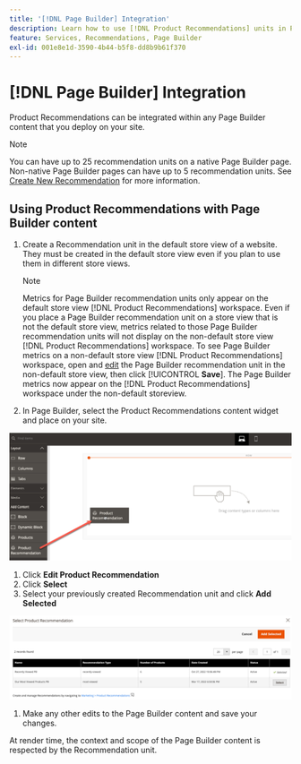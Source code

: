 ```yaml
---
title: '[!DNL Page Builder] Integration'
description: Learn how to use [!DNL Product Recommendations] units in Page Builder.
feature: Services, Recommendations, Page Builder
exl-id: 001e8e1d-3590-4b44-b5f8-dd8b9b61f370
---
```

# [!DNL Page Builder] Integration

Product Recommendations can be integrated within any Page Builder content that you deploy on your site.

>[!NOTE]
>
> You can have up to 25 recommendation units on a native Page Builder page. Non-native Page Builder pages can have up to 5 recommendation units. See [Create New Recommendation](create.md) for more information.

## Using Product Recommendations with Page Builder content

1. Create a Recommendation unit in the default store view of a website. They must be created in the default store view even if you plan to use them in different store views.

    >[!NOTE]
    >
    >Metrics for Page Builder recommendation units only appear on the default store view [!DNL Product Recommendations] workspace. Even if you place a Page Builder recommendation unit on a store view that is not the default store view, metrics related to those Page Builder recommendation units will not display on the non-default store view [!DNL Product Recommendations] workspace. To see Page Builder metrics on a non-default store view [!DNL Product Recommendations] workspace, open and [edit](edit.md) the Page Builder recommendation unit in the non-default store view, then click [!UICONTROL **Save**]. The Page Builder metrics now appear on the [!DNL Product Recommendations] workspace under the non-default storeview.

1. In Page Builder, select the Product Recommendations content widget and place on your site. 

![Insert Recommendation unit](assets/pb-insert.png)

1. Click **Edit Product Recommendation**
1. Click **Select**
1. Select your previously created Recommendation unit and click **Add Selected**

![Insert Recommendation unit](assets/pb-select.png)

1. Make any other edits to the Page Builder content and save your changes. 

At render time, the context and scope of the Page Builder content is respected by the Recommendation unit.
